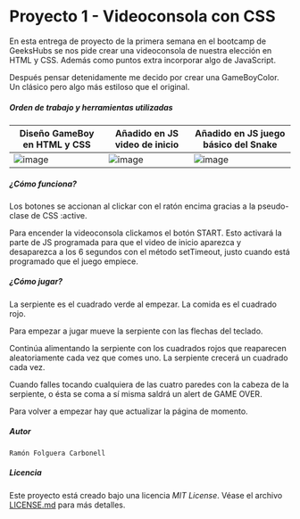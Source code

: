 # Proyecto 1 - Videoconsola con CSS 

En esta entrega de proyecto de la primera semana en el bootcamp de GeeksHubs se nos pide crear una videoconsola de nuestra elección en HTML y CSS. Además como puntos extra incorporar algo de JavaScript.

Después pensar detenidamente me decido por crear una GameBoyColor. Un clásico pero algo más estiloso que el original.

##### Orden de trabajo y herramientas utilizadas

|Diseño GameBoy en HTML y CSS|Añadido en JS video de inicio|Añadido en JS juego básico del Snake|
|-|-|-|
|![image](https://user-images.githubusercontent.com/53578007/213937156-fd5b7b60-2c25-4f61-989a-ca89c751ae01.png)|![image](https://user-images.githubusercontent.com/53578007/213937401-093c6afa-c1e0-456c-a948-7fecde79817f.png)|![image](https://user-images.githubusercontent.com/53578007/213937457-7f027b67-d3b2-47f2-9cd5-6c5f3171f17a.png)|


##### ¿Cómo funciona?


Los botones se accionan al clickar con el ratón encima gracias a la pseudo-clase de CSS :active.

Para encender la videoconsola clickamos el botón START. Esto activará la parte de JS programada para que el video de inicio aparezca y desaparezca a los 6 segundos con el método setTimeout, justo cuando está programado que el juego empiece.

##### ¿Cómo jugar?

La serpiente es el cuadrado verde al empezar. La comida es el cuadrado rojo.

Para empezar a jugar mueve la serpiente con las flechas del teclado.

Continúa alimentando la serpiente con los cuadrados rojos que reaparecen aleatoriamente cada vez que comes uno. La serpiente crecerá un cuadrado cada vez.

Cuando falles tocando cualquiera de las cuatro paredes con la cabeza de la serpiente, o ésta se coma a sí misma saldrá un alert de GAME OVER.

Para volver a empezar hay que actualizar la página de momento.


##### Autor

    Ramón Folguera Carbonell


##### Licencia

Este proyecto está creado bajo una licencia *MIT License*. Véase el archivo  [LICENSE.md](LICENSE.md) para más detalles.
